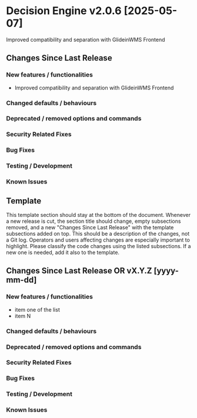 <!--
SPDX-FileCopyrightText: 2017 Fermi Research Alliance, LLC
SPDX-License-Identifier: Apache-2.0
-->

# Decision Engine v2.0.6 \[2025-05-07\]

Improved compatibility and separation with GlideinWMS Frontend

## Changes Since Last Release

### New features / functionalities

- Improved compatibility and separation with GlideinWMS Frontend

### Changed defaults / behaviours

### Deprecated / removed options and commands

### Security Related Fixes

### Bug Fixes

### Testing / Development

### Known Issues

## Template

This template section should stay at the bottom of the document.
Whenever a new release is cut, the section title should change, empty subsections removed, and a new "Changes Since Last Release" with the template subsections added on top.
This should be a description of the changes, not a Git log. Operators and users affecting changes are especially important to highlight.
Please classify the code changes using the listed subsections. If a new one is needed, add it also to the template.

## Changes Since Last Release OR vX.Y.Z \[yyyy-mm-dd\]

### New features / functionalities

- item one of the list
- item N

### Changed defaults / behaviours

### Deprecated / removed options and commands

### Security Related Fixes

### Bug Fixes

### Testing / Development

### Known Issues
